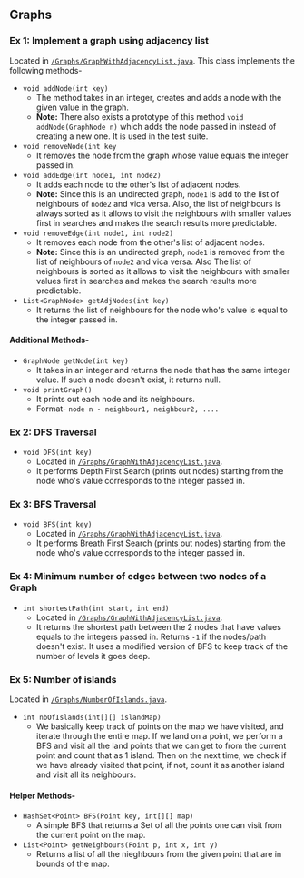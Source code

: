 ## Graphs

### Ex 1: Implement a graph using adjacency list
Located in [`/Graphs/GraphWithAdjacencyList.java`](https://github.com/ubercareerprep2019/Uber-Career-Prep-Homework-Nilay/blob/master/Assignment-2/Graphs/GraphWithAdjacencyList.java). This class implements the following methods-

- `void addNode(int key)`
	- The method takes in an integer, creates and adds a node with the given value in the graph.
	- **Note:** There also exists a prototype of this method `void addNode(GraphNode n)` which adds the node passed in instead of creating a new one. It is used in the test suite.
-  `void removeNode(int key`
	- It removes the node from the graph whose value equals the integer passed in.
- `void addEdge(int node1, int node2)`
	- It adds each node to the other's list of adjacent nodes.
	- **Note:** Since this is an undirected graph, `node1` is add to the list of neighbours of `node2` and vica versa. Also, the list of neighbours is always sorted as it allows to visit the neighbours with smaller values first in searches and makes the search results more predictable.
- `void removeEdge(int node1, int node2)`
	- It removes each node from the other's list of adjacent nodes.
	- **Note:** Since this is an undirected graph, `node1` is removed from the list of neighbours of `node2` and vica versa. Also The list of neighbours is sorted as it allows to visit the neighbours with smaller values first in searches and makes the search results more predictable.
- `List<GraphNode> getAdjNodes(int key)`
	- It returns the list of neighbours for the node who's value is equal to the integer passed in. 

#### Additional Methods-
- `GraphNode getNode(int key)`
	- It takes in an integer and returns the node that has the same integer value. If such a node doesn't exist, it returns null.
- `void printGraph()`
	- It prints out each node and its neighbours.
	- Format- `node n - neighbour1, neighbour2, .... `	 	

### Ex 2: DFS Traversal
- `void DFS(int key)`
	- Located in [`/Graphs/GraphWithAdjacencyList.java`](https://github.com/ubercareerprep2019/Uber-Career-Prep-Homework-Nilay/blob/master/Assignment-2/Graphs/GraphWithAdjacencyList.java).
	- It performs Depth First Search (prints out nodes) starting from the node who's value corresponds to the integer passed in.

### Ex 3: BFS Traversal
- `void BFS(int key)`
	- Located in [`/Graphs/GraphWithAdjacencyList.java`](https://github.com/ubercareerprep2019/Uber-Career-Prep-Homework-Nilay/blob/master/Assignment-2/Graphs/GraphWithAdjacencyList.java).
	- It performs Breath First Search (prints out nodes) starting from the node who's value corresponds to the integer passed in.

### Ex 4: Minimum number of edges between two nodes of a Graph
- `int shortestPath(int start, int end)`
	- Located in [`/Graphs/GraphWithAdjacencyList.java`](https://github.com/ubercareerprep2019/Uber-Career-Prep-Homework-Nilay/blob/master/Assignment-2/Graphs/GraphWithAdjacencyList.java).
	- It returns the shortest path between the 2 nodes that have values equals to the integers passed in. Returns `-1` if the nodes/path doesn't exist. It uses a modified version of BFS to keep track of the number of levels it goes deep.

### Ex 5: Number of islands
Located in [`/Graphs/NumberOfIslands.java`](https://github.com/ubercareerprep2019/Uber-Career-Prep-Homework-Nilay/blob/master/Assignment-2/Graphs/NumberOfIslands.java).

- `int nbOfIslands(int[][] islandMap)`
	- We basically keep track of points on the map we have visited, and iterate through the entire map. If we land on a point, we perform a BFS and visit all the land points that we can get to from the current point and count that as 1 island. Then on the next time, we check if we have already visited that point, if not, count it as another island and visit all its neighbours.

#### Helper Methods-
- `HashSet<Point> BFS(Point key, int[][] map)`
	- A simple BFS that returns a Set of all the points one can visit from the current point on the map.
- `List<Point> getNeighbours(Point p, int x, int y)`
	- Returns a list of all the nieghbours from the given point that are in bounds of the map.

